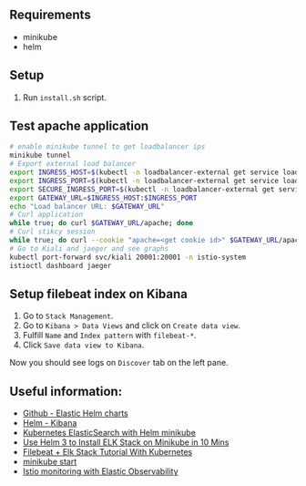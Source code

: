 ## Requirements

- minikube
- helm

## Setup

1. Run `install.sh` script.

## Test apache application

```sh
# enable minikube tunnel to get loadbalancer ips
minikube tunnel
# Export external load balancer
export INGRESS_HOST=$(kubectl -n loadbalancer-external get service loadbalancer-external -o jsonpath='{.status.loadBalancer.ingress[0].ip}') 
export INGRESS_PORT=$(kubectl -n loadbalancer-external get service loadbalancer-external -o jsonpath='{.spec.ports[?(@.name=="http2")].port}')
export SECURE_INGRESS_PORT=$(kubectl -n loadbalancer-external get service loadbalancer-external -o jsonpath='{.spec.ports[?(@.name=="https")].port}')
export GATEWAY_URL=$INGRESS_HOST:$INGRESS_PORT
echo "Load balancer URL: $GATEWAY_URL"
# Curl application
while true; do curl $GATEWAY_URL/apache; done
# Curl stikcy session
while true; do curl --cookie "apache=<get cookie id>" $GATEWAY_URL/apache; done
# Go to Kiali and jaeger and see graphs
kubectl port-forward svc/kiali 20001:20001 -n istio-system
istioctl dashboard jaeger
```

## Setup filebeat index on Kibana

1. Go to `Stack Management`.
2. Go to `Kibana > Data Views` and click on `Create data view`.
3. Fulfill `Name` and `Index pattern` with `filebeat-*`.
4. Click `Save data view to Kibana`.

Now you should see logs on `Discover` tab on the left pane.

## Useful information:

- [Github - Elastic Helm charts](https://github.com/elastic/helm-charts)
- [Helm - Kibana](https://artifacthub.io/packages/helm/elastic/kibana#installing)
- [Kubernetes ElasticSearch with Helm minikube](https://www.bogotobogo.com/DevOps/Docker/Docker_Kubernetes_ElasticSearch_with_Helm_minikube.php)
- [Use Helm 3 to Install ELK Stack on Minikube in 10 Mins](https://www.youtube.com/watch?v=ObLXSMfDX1o)
- [Filebeat + Elk Stack Tutorial With Kubernetes](https://www.youtube.com/watch?v=SU--XMhbWoY)
- [minikube start](https://minikube.sigs.k8s.io/docs/commands/start/)
- [Istio monitoring with Elastic Observability](https://www.elastic.co/blog/istio-monitoring-with-elastic-observability)